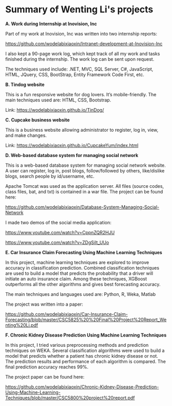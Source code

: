 # Summary of Wenting Li's projects


**A. Work during Internship at Inovision, Inc**

Part of my work at Inovision, Inc was written into two internship reports: 

https://github.com/wodelabixiaoxin/Intranet-development-at-Inovision-Inc

I also kept a 90-page work log, which kept track of all my work and tasks finished during the internship. The work log can be sent upon request. 

The techniques used include: .NET, MVC, SQL Server, C#, JavaScript, HTML, JQuery, CSS, BootStrap, Entity Framework Code First, etc.

**B. Tindog website**

This is a fun responsive website for dog lovers. It’s mobile-friendly. The main techniques used are: HTML, CSS, Bootstrap.

Link: https://wodelabixiaoxin.github.io/TinDog/

**C. Cupcake business website**

This is a business website allowing administrator to register, log in, view, and make changes.

Link: https://wodelabixiaoxin.github.io/CupcakeYum/index.html

**D. Web-based database system for managing social network**

This is a web-based database system for managing social network website. A user can register, log in, post blogs, follow/followed by others, like/dislike blogs, search people by id/username, etc. 

Apache Tomcat was used as the application server. All files (source codes, class files, bat, and txt) is contained in a war file. The project can be found here: 

https://github.com/wodelabixiaoxin/Database-System-Managing-Social-Network

I made two demos of the social media application:

https://www.youtube.com/watch?v=CppnZQR2HJU

https://www.youtube.com/watch?v=ZDgSiIt_UUo



**E. Car Insurance Claim Forecasting Using Machine Learning Techniques**

In this project, machine learning techniques are explored to improve accuracy in classification prediction. Combined classification techniques are used to build a model that predicts the probability that a driver will initiate an auto insurance claim. Among these techniques, XGBoost outperforms all the other algorithms and gives best forecasting accuracy. 

The main techniques and languages used are: Python, R, Weka, Matlab

The project was written into a paper: 

https://github.com/wodelabixiaoxin/Car-Insurance-Claim-Forecasting/blob/master/CSC5825%20%20Final%20Project%20Report_Wenting%20Li.pdf


**F. Chronic Kidney Disease Prediction Using Machine Learning Techniques**

In this project, I tried various preprocessing methods and prediction techniques on WEKA. Several classification algorithms were used to build a model that predicts whether a patient has chronic kidney disease or not. The prediction results and performance of each algorithm is compared. The final prediction accuracy reaches 99%. 

The project paper can be found here:

https://github.com/wodelabixiaoxin/Chronic-Kidney-Disease-Prediction-Using-Machine-Learning-Techniques/blob/master/CSC5800%20project%20report.pdf





